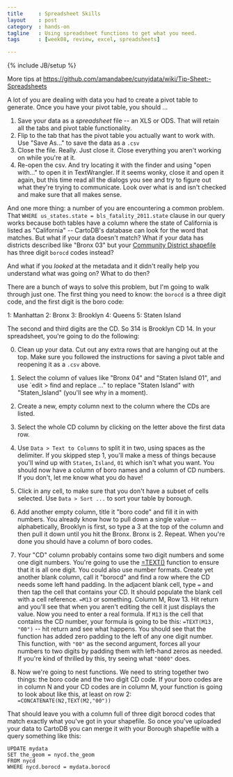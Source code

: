 ```yaml
---
title     : Spreadsheet Skills
layout    : post
category  : hands-on
tagline   : Using spreadsheet functions to get what you need. 
tags      : [week08, review, excel, spreadsheets]

---
```


{% include JB/setup %}

More tips at <https://github.com/amandabee/cunyjdata/wiki/Tip-Sheet:-Spreadsheets>

A lot of you are dealing with data you had to create a pivot table to generate. Once you have your pivot table, you should ...

1. Save your data as a *spreadsheet* file -- an XLS or ODS. That will retain all the tabs and pivot table functionality. 
2. Flip to the tab that has the pivot table you actually want to work with. Use "Save As..." to save the data as a `.csv`
3. Close the file. Really. Just close it. Close everything you aren't working on while you're at it.
4. Re-open the csv. And try locating it with the finder and using "open with..." to open it in TextWrangler. If it seems wonky, close it and open it again, but this time read all the dialogs you see and try to figure out what they're trying to communicate. Look over what is and isn't checked and make sure that all makes sense. 

And one more thing: a number of you are encountering a common problem. That `WHERE us_states.state = bls_fatality_2011.state` clause in our query works because both tables have a column where the state of California is listed as "California" -- CartoDB's database can look for the word that matches. But what if your data doesn't match? What if your data has districts described like "Bronx 03" but your [Community District shapefile](http://www.nyc.gov/html/dcp/html/bytes/districts_download_metadata.shtml#bcd) has three digit `borocd` codes instead?

And what if you *looked* at the metadata and it didn't really help you understand what was going on? What to do then?

There are a bunch of ways to solve this problem, but I'm going to walk through just one. The first thing you need to know: the `borocd` is a three digit code, and the first digit is the boro code:

1: Manhattan
2: Bronx
3: Brooklyn
4: Queens
5: Staten Island

The second and third digits are the CD. So 314 is Brooklyn CD 14. In your spreadsheet, you're going to do the following:

0. Clean up your data. Cut out any extra rows that are hanging out at the top. Make sure you followed the instructions for saving a pivot table and reopening it as a `.csv` above. 

1. Select the column of values like "Bronx 04" and "Staten Island 01", and use `edit > find and replace ..." to replace "Staten Island" with "Staten_Island" (you'll see why in a moment).

2. Create a new, empty column next to the column where the CDs are listed. 

3. Select the whole CD column by clicking on the letter above the first data row. 

4. Use `Data > Text to Columns` to split it in two, using spaces as the delimiter. If you skipped step 1, you'll make a mess of things because you'll wind up with `Staten`, `Island`, `01` which isn't what you want. You should now have a column of boro names and a column of CD numbers. If you don't, let me know what you do have!

5. Click in any cell, to make sure that you don't have a subset of cells selected. Use `Data > Sort ...` to sort your table by borough. 

6. Add another empty column, title it "boro code" and fill it in with numbers. You already know how to pull down a single value -- alphabetically, Brooklyn is first, so type a 3 at the top of the column and then pull it down until you hit the Bronx. Bronx is 2. Repeat. When you're done you should have a column of boro codes. 


7. Your "CD" column probably contains some two digit numbers and some one digit numbers. You're going to use the [=TEXT()](https://help.libreoffice.org/Calc/Text_Functions#TEXT) function to ensure that it is all one digit. You could also use number formats. Create yet another blank column, call it "borocd" and find a row where the CD needs some left hand padding. In the adjacent blank cell, type `=` and then tap the cell that contains your CD. It should populate the blank cell with a cell reference. `=M13` or something. Column M, Row 13. Hit return and you'll see that when you aren't editing the cell it just displays the value. Now you need to enter a real formula. If `M13` is the cell that contains the CD number, your formula is going to be this: `=TEXT(M13, "00")` -- hit return and see what happens. You should see that the function has added zero padding to the left of any one digit number. This function, with `"00"` as the second argument, forces all your numbers to two digits by padding them with left-hand zeros as needed. If you're kind of thrilled by this, try seeing what `"0000"` does. 

8. Now we're going to nest functions. We need to string together two things: the boro code and the two digit CD code. If your boro codes are in column N and your CD codes are in column M, your function is going to look about like this, at least on row 2: `=CONCATENATE(N2,TEXT(M2,"00"))` 

That should leave you with a column full of three digit borocd codes that match exactly what you've got in your shapefile. So once you've uploaded your data to CartoDB you can merge it with your Borough shapefile with a query something like this:

	UPDATE mydata
	SET the_geom = nycd.the_geom
	FROM nycd
	WHERE nycd.borocd = mydata.borocd
	
	

